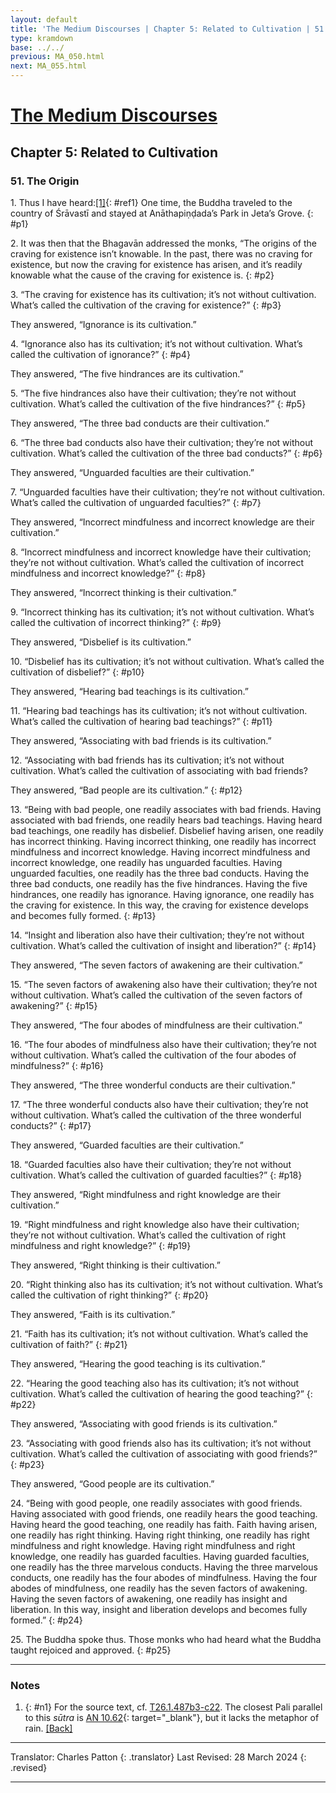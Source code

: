 ```yaml
---
layout: default
title: 'The Medium Discourses | Chapter 5: Related to Cultivation | 51. The Origin'
type: kramdown
base: ../../
previous: MA_050.html
next: MA_055.html
---
```


# [The Medium Discourses](index.html)
## Chapter 5: Related to Cultivation
### 51. The Origin

1\. Thus I have heard:[\[1\]](#n1){: #ref1} One time, the Buddha traveled to the country of Śrāvastī and stayed at Anāthapiṇḍada’s Park in Jeta’s Grove.
{: #p1}

2\. It was then that the Bhagavān addressed the monks, “The origins of the craving for existence isn’t knowable. In the past, there was no craving for existence, but now the craving for existence has arisen, and it’s readily knowable what the cause of the craving for existence is.
{: #p2}

3\. “The craving for existence has its cultivation; it’s not without cultivation. What’s called the cultivation of the craving for existence?”
{: #p3}

They answered, “Ignorance is its cultivation.”

4\. “Ignorance also has its cultivation; it’s not without cultivation. What’s called the cultivation of ignorance?”
{: #p4}

They answered, “The five hindrances are its cultivation.”

5\. “The five hindrances also have their cultivation; they’re not without cultivation. What’s called the cultivation of the five hindrances?”
{: #p5}

They answered, “The three bad conducts are their cultivation.”

6\. “The three bad conducts also have their cultivation; they’re not without cultivation. What’s called the cultivation of the three bad conducts?”
{: #p6}

They answered, “Unguarded faculties are their cultivation.”

7\. “Unguarded faculties have their cultivation; they’re not without cultivation. What’s called the cultivation of unguarded faculties?”
{: #p7}

They answered, “Incorrect mindfulness and incorrect knowledge are their cultivation.”

8\. “Incorrect mindfulness and incorrect knowledge have their cultivation; they’re not without cultivation. What’s called the cultivation of incorrect mindfulness and incorrect knowledge?”
{: #p8}

They answered, “Incorrect thinking is their cultivation.”

9\. “Incorrect thinking has its cultivation; it’s not without cultivation. What’s called the cultivation of incorrect thinking?”
{: #p9}

They answered, “Disbelief is its cultivation.”

10\. “Disbelief has its cultivation; it’s not without cultivation. What’s called the cultivation of disbelief?”
{: #p10}

They answered, “Hearing bad teachings is its cultivation.”

11\. “Hearing bad teachings has its cultivation; it’s not without cultivation. What’s called the cultivation of hearing bad teachings?”
{: #p11}

They answered, “Associating with bad friends is its cultivation.”

12\. “Associating with bad friends has its cultivation; it’s not without cultivation. What’s called the cultivation of associating with bad friends?

They answered, “Bad people are its cultivation.”
{: #p12}

13\. “Being with bad people, one readily associates with bad friends. Having associated with bad friends, one readily hears bad teachings. Having heard bad teachings, one readily has disbelief. Disbelief having arisen, one readily has incorrect thinking. Having incorrect thinking, one readily has incorrect mindfulness and incorrect knowledge. Having incorrect mindfulness and incorrect knowledge, one readily has unguarded faculties. Having unguarded faculties, one readily has the three bad conducts. Having the three bad conducts, one readily has the five hindrances. Having the five hindrances, one readily has ignorance. Having ignorance, one readily has the craving for existence. In this way, the craving for existence develops and becomes fully formed.
{: #p13}

14\. “Insight and liberation also have their cultivation; they’re not without cultivation. What’s called the cultivation of insight and liberation?”
{: #p14}

They answered, “The seven factors of awakening are their cultivation.”

15\. “The seven factors of awakening also have their cultivation; they’re not without cultivation. What’s called the cultivation of the seven factors of awakening?”
{: #p15}

They answered, “The four abodes of mindfulness are their cultivation.”

16\. “The four abodes of mindfulness also have their cultivation; they’re not without cultivation. What’s called the cultivation of the four abodes of mindfulness?”
{: #p16}

They answered, “The three wonderful conducts are their cultivation.”

17\. “The three wonderful conducts also have their cultivation; they’re not without cultivation. What’s called the cultivation of the three wonderful conducts?”
{: #p17}

They answered, “Guarded faculties are their cultivation.”

18\. “Guarded faculties also have their cultivation; they’re not without cultivation. What’s called the cultivation of guarded faculties?”
{: #p18}

They answered, “Right mindfulness and right knowledge are their cultivation.”

19\. “Right mindfulness and right knowledge also have their cultivation; they’re not without cultivation. What’s called the cultivation of right mindfulness and right knowledge?”
{: #p19}

They answered, “Right thinking is their cultivation.”

20\. “Right thinking also has its cultivation; it’s not without cultivation. What’s called the cultivation of right thinking?”
{: #p20}

They answered, “Faith is its cultivation.”

21\. “Faith has its cultivation; it’s not without cultivation. What’s called the cultivation of faith?”
{: #p21}

They answered, “Hearing the good teaching is its cultivation.”

22\. “Hearing the good teaching also has its cultivation; it’s not without cultivation. What’s called the cultivation of hearing the good teaching?”
{: #p22}

They answered, “Associating with good friends is its cultivation.”

23\. “Associating with good friends also has its cultivation; it’s not without cultivation. What’s called the cultivation of associating with good friends?”
{: #p23}

They answered, “Good people are its cultivation.”

24\. “Being with good people, one readily associates with good friends. Having associated with good friends, one readily hears the good teaching. Having heard the good teaching, one readily has faith. Faith having arisen, one readily has right thinking. Having right thinking, one readily has right mindfulness and right knowledge. Having right mindfulness and right knowledge, one readily has guarded faculties. Having guarded faculties, one readily has the three marvelous conducts. Having the three marvelous conducts, one readily has the four abodes of mindfulness. Having the four abodes of mindfulness, one readily has the seven factors of awakening. Having the seven factors of awakening, one readily has insight and liberation. In this way, insight and liberation develops and becomes fully formed.”
{: #p24}

25\. The Buddha spoke thus. Those monks who had heard what the Buddha taught rejoiced and approved.
{: #p25}

---

### Notes

1. {: #n1} For the source text, cf. <a href="https://cbetaonline.dila.edu.tw/zh/T01n0026_p0487b03" target="_blank">T26.1.487b3-c22</a>. The closest Pali parallel to this <em>sūtra</em> is [AN 10.62](https://suttacentral.net/an10.62){: target="_blank"}, but it lacks the metaphor of rain. [\[Back\]](#ref1)

---

Translator: Charles Patton
{: .translator}
Last Revised: 28 March 2024
{: .revised}

---